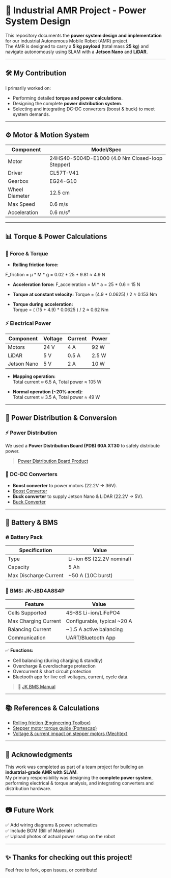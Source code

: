 # 🚀 Industrial AMR Project - Power System Design

This repository documents the **power system design and implementation** for our industrial Autonomous Mobile Robot (AMR) project.  
The AMR is designed to carry a **5 kg payload** (total mass **25 kg**) and navigate autonomously using SLAM with a **Jetson Nano** and **LiDAR**.

---

## 🛠️ My Contribution

I primarily worked on:

- Performing detailed **torque and power calculations**.
- Designing the complete **power distribution system**.
- Selecting and integrating DC-DC converters (boost & buck) to meet system demands.

---

## ⚙️ Motor & Motion System

| Component      | Model/Spec                      |
|----------------|--------------------------------|
| Motor          | 24HS40-5004D-E1000 (4.0 Nm Closed-loop Stepper) |
| Driver         | CL57T-V41                      |
| Gearbox        | EG24-G10                       |
| Wheel Diameter | 12.5 cm                          |
| Max Speed      | 0.6 m/s                        |
| Acceleration   | 0.6 m/s²                       |

---

## 📊 Torque & Power Calculations

### 🔩 Force & Torque
- **Rolling friction force:**  

F_friction = μ * M * g = 0.02 * 25 * 9.81 ≈ 4.9 N

- **Acceleration force:**
F_acceleration = M * a = 25 * 0.6 = 15 N

- **Torque at constant velocity:** 
Torque = (4.9 * 0.0625) / 2 ≈ 0.153 Nm


- **Torque during acceleration:**  
Torque = ( (15 + 4.9) * 0.0625 ) / 2 ≈ 0.62 Nm  



### ⚡ Electrical Power
| Component      | Voltage | Current | Power |
|----------------|---------|---------|-------|
| Motors         | 24 V    | 4 A     | 92 W  |
| LiDAR          | 5 V     | 0.5 A   | 2.5 W |
| Jetson Nano    | 5 V     | 2 A     | 10 W  |

- **Mapping operation:**  
Total current ≈ 6.5 A, Total power ≈ 105 W

- **Normal operation (~20% accel):**  
Total current ≈ 3.5 A, Total power ≈ 49 W




---

## 🔌 Power Distribution & Conversion

### ⚡ Power Distribution
We used a **Power Distribution Board (PDB) 60A XT30** to safely distribute power.

> [Power Distribution Board Product](https://techrolk.com/shop/product/power-distribution-board-pdb-60a-xt30-pre-soldered/)

### 🚀 DC-DC Converters
- **Boost converter** to power motors (22.2V → 36V).
- [Boost Converter](https://tronic.lk/product/dc-dc-boost-converter-10-32vdc-to-12-35vdc-10a-150w-adj)
- **Buck converter** to supply Jetson Nano & LiDAR (22.2V → 5V).
- [Buck Converter](https://tronic.lk/product/12a-100w-dc-to-dc-step-down-buck-adjustable-constant-vo)

---


## 🔋 Battery & BMS

### 🔥 Battery Pack
| Specification         | Value                     |
|------------------------|--------------------------|
| Type                   | Li-ion 6S (22.2V nominal) |
| Capacity               | 5 Ah                     |
| Max Discharge Current   | ~50 A (10C burst)        |

### 🧠 BMS: JK-JBD4A8S4P
| Feature                | Value                   |
|-------------------------|-------------------------|
| Cells Supported         | 4S–8S Li-ion/LiFePO4    |
| Max Charging Current    | Configurable, typical ~20 A |
| Balancing Current       | ~1.5 A active balancing |
| Communication           | UART/Bluetooth App     |

✅ **Functions:**  
- Cell balancing (during charging & standby)  
- Overcharge & overdischarge protection  
- Overcurrent & short circuit protection  
- Bluetooth app for live cell voltages, current, cycle data.

> 📖 [JK BMS Manual](https://www.jkbms.com)

---

## 📚 References & Calculations

- [Rolling friction (Engineering Toolbox)](https://www.engineeringtoolbox.com/rolling-friction-resistance-d_1303.html)
- [Stepper motor torque guide (Portescap)](https://www.portescap.com/en/newsroom/whitepapers/2023/08/a-guide-to-stepper-motor-terminology-and-parameters)
- [Voltage & current impact on stepper motors (Mechtex)](https://mechtex.com/blog/impact-of-voltage-and-current-on-stepper-motor-performance)

---

## 📝 Acknowledgments

This work was completed as part of a team project for building an **industrial-grade AMR with SLAM**.  
My primary responsibility was designing the **complete power system**, performing electrical & torque analysis, and integrating converters and distribution hardware.

---

## 📷 Future Work

✅ Add wiring diagrams & power schematics  
✅ Include BOM (Bill of Materials)  
✅ Upload photos of actual power setup on the robot  

---

## ✨ Thanks for checking out this project!

Feel free to fork, open issues, or contribute!
